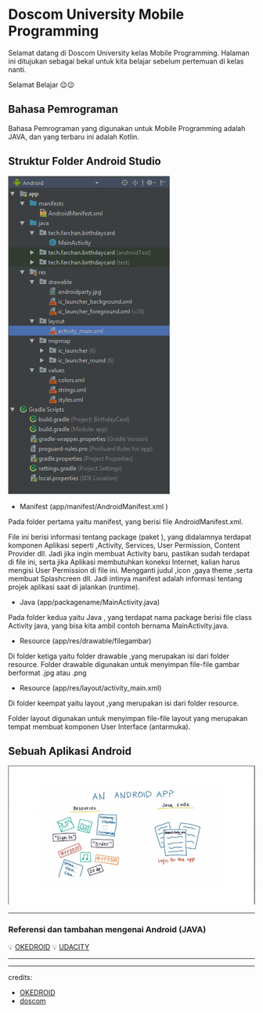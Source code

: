 # Doscom University Mobile Programming
Selamat datang di Doscom University kelas Mobile Programming. Halaman ini ditujukan sebagai bekal untuk kita belajar sebelum pertemuan di kelas nanti.

Selamat Belajar :wink::wink:

## Bahasa Pemrograman
Bahasa Pemrograman yang digunakan untuk Mobile Programming adalah JAVA, dan yang terbaru ini adalah Kotlin.

## Struktur Folder Android Studio

![project](assets/Project%20Folder.png)

- Manifest (app/manifest/AndroidManifest.xml )

Pada folder pertama yaitu manifest, yang berisi file AndroidManifest.xml.

File ini berisi informasi tentang package (paket ), yang didalamnya terdapat komponen Aplikasi seperti ,Activity, Services, User Permission, Content Provider dll. 
Jadi jika ingin membuat Activity baru, pastikan sudah terdapat di file ini, serta jika Aplikasi membutuhkan koneksi Internet, kalian harus mengisi User Permission di file ini. Mengganti judul ,icon ,gaya theme ,serta membuat  Splashcreen dll. 
Jadi intinya manifest adalah informasi tentang projek aplikasi saat di jalankan (runtime).

- Java  (app/packagename/MainActivity.java)

Pada folder kedua yaitu Java , yang terdapat nama package berisi file class Activity java, yang bisa kita ambil contoh bernama MainActivity.java.

- Resource (app/res/drawable/filegambar)

Di folder ketiga yaitu folder drawable ,yang merupakan isi dari folder resource.
Folder drawable digunakan  untuk menyimpan file-file gambar berformat .jpg atau .png

- Resource (app/res/layout/activity_main.xml)

Di folder keempat yaitu layout ,yang merupakan isi dari folder resource.

Folder layout digunakan untuk menyimpan file-file layout yang merupakan tempat membuat komponen User Interface (antarmuka).


## Sebuah Aplikasi Android
![skema](assets/Diff.png)

---



### Referensi dan tambahan mengenai Android (JAVA)

:bulb: [OKEDROID](https://www.okedroid.com/)
:bulb: [UDACITY](http://udacity.com/)

---

---
credits:
- [OKEDROID](https://www.okedroid.com/)
- [doscom](http://doscom.org/)
